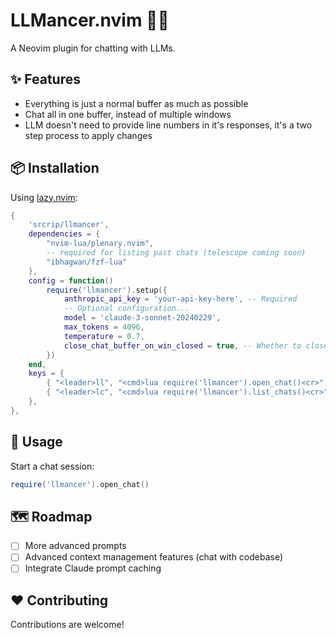# LLMancer.nvim 🧙‍♂️

A Neovim plugin for chatting with LLMs.

## ✨ Features

- Everything is just a normal buffer as much as possible
- Chat all in one buffer, instead of multiple windows
- LLM doesn't need to provide line numbers in it's responses, it's a two step process to apply changes

## 📦 Installation

Using [lazy.nvim](https://github.com/folke/lazy.nvim):

```lua
{
    'srcrip/llmancer',
    dependencies = {
        "nvim-lua/plenary.nvim",
        -- required for listing past chats (telescope coming soon)
        "ibhagwan/fzf-lua"
    },
    config = function()
        require('llmancer').setup({
            anthropic_api_key = 'your-api-key-here', -- Required
            -- Optional configuration...
            model = 'claude-3-sonnet-20240229',
            max_tokens = 4096,
            temperature = 0.7,
            close_chat_buffer_on_win_closed = true, -- Whether to close the chat buffer when its window is closed
        })
    end,
    keys = {
        { "<leader>ll", "<cmd>lua require('llmancer').open_chat()<cr>",  desc = "Open LLMancer Chat" },
        { "<leader>lc", "<cmd>lua require('llmancer').list_chats()<cr>", desc = "List LLMancer Chats" },
    },
},
```

## 🚀 Usage

Start a chat session:

```lua
require('llmancer').open_chat()
```

## 🗺️ Roadmap

- [ ] More advanced prompts
- [ ] Advanced context management features (chat with codebase)
- [ ] Integrate Claude prompt caching

## ❤️  Contributing

Contributions are welcome!
